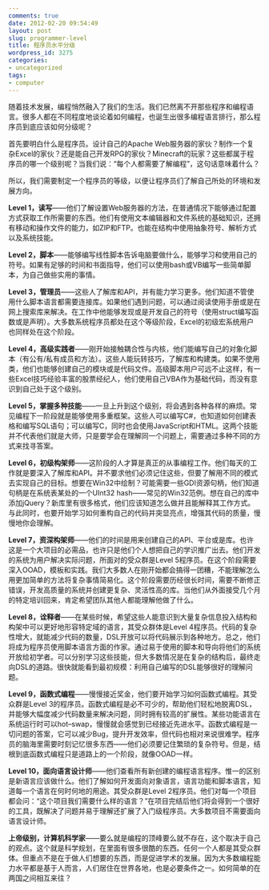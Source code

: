```yaml
---
comments: true
date: 2012-02-20 09:54:49
layout: post
slug: programmer-level
title: 程序员水平分级
wordpress_id: 3275
categories:
- uncategorized
tags:
- computer
---
```


随着技术发展，编程悄然融入了我们的生活。我们已然离不开那些程序和编程语言。很多人都在不同程度地谈论着如何编程，也诞生出很多编程语言排行，那么程序员到底应该如何分级呢？

首先要明白什么是程序员。设计自己的Apache Web服务器的家伙？制作一个复杂Excel的家伙？还是能自己开发RPG的家伙？Minecraft的玩家？这些都属于程序员的哪一个级别呢？当我们说：“每个人都需要了解编程”，这句话意味着什么？

所以，我们需要制定一个程序员的等级，以便让程序员们了解自己所处的环境和发展方向。

**Level 1，读写**——他们了解设置Web服务器的方法，在普通情况下能够通过配置方式获取工作所需要的东西。他们有使用文本编辑器和文件系统的基础知识，还拥有移动和操作文件的能力，如ZIP和FTP。也能在结构中使用抽象符号、解析方式以及系统技能。

**Level 2，脚本**——能够编写线性脚本告诉电脑要做什么，能够学习和使用自己的符号。如果有足够的时间和书面指导，他们可以使用bash或VB编写一些简单脚本，为自己做些实用的事情。

**Level 3，管理员**——这些人了解库和API，并有能力学习更多。他们知道不管使用什么脚本语言都需要连接库。如果他们遇到问题，可以通过阅读使用手册或是在网上搜索库来解决。在工作中他能够发现或是开发自己的符号（使用struct编写函数或是声明）。大多数系统程序员都处在这个等级阶段，Excel的初级宏系统用户也同样处在这个阶段。



**Level 4，高级实践者**——刚开始接触耦合性与内核，他们能编写自己的对象化脚本（有公有/私有成员和方法）。这些人能玩转技巧，了解库和构建类。如果不使用类，他们也能够创建自己的模块或是代码文件。高级脚本用户可远不止这样，有一些Excel技巧经验丰富的股票经纪人，他们使用自己VBA作为基础代码，而没有意识到自己处于这个级别。

**Level 5，掌握多种技能**——一旦上升到这个级别，将会遇到各种各样的麻烦。常见编程下一阶段就是能够使用多重框架。这些人可以编写C#，也知道如何创建表格和编写SQL语句；可以编写C，同时也会使用JavaScript和HTML。这两个技能并不代表他们就是大师，只是要学会在理解同一个问题上，需要通过多种不同的方式来找寻答案。

**Level 6，初级构架师**——这阶段的人才算是真正的从事编程工作。他们每天的工作就是要深入了解库和API。并不要求他们必须记住这些，但要了解用不同的模式去实现自己的目标。想要在Win32中绘制？可能需要一些GDI资源句柄，他们知道句柄是在系统表某处的一个UInt32 hash——常见的Win32范例。想在自己的库中添加jQuery？新库里有很多格式，他们应该知道怎么做并且能解释其工作方式。与此同时，也要开始学习如何重构自己的代码并突显亮点，增强其代码的质量，慢慢地你会理解。

**Level 7，资深构架师**——他们的时间是用来创建自己的API、平台或是库。也许这是一个大项目的必需品，也许只是他们个人想把自己的学识推广出去。他们开发的系统为用户解决实际问题，所面对的受众群是Level 5程序员。在这个阶段需要深入OOAD，模板和实践。我们大多数人在刚开始都会搞得一团糟，不能理解怎么用更加简单的方法将复杂事情简易化。这个阶段需要历经很长时间，需要不断修正错误，开发高质量的系统并创建更复杂、灵活性高的库。当他们从外面接受几个月的特定培训回来，肯定希望团队其他人都能理解他做了什么。

**Level 8，诠释者**——在某些时候，希望这些人能意识到大量复杂信息投入结构和构架中可以更好地形容特定域的语言，其受众群体是Level 4程序员。代码的复杂性增大，就能减少代码的数量，DSL开放可以将代码展示到各种地方。总之，他们将成为程序员使用脚本语言方面的作家。通过易于使用的脚本和导向将他们的系统开放给初学者。可以分别学习这些技能，但大多数情况是在复杂的结构后，最终走向DSL的道路。很快就能看到最初规模：利用自己编写的DSL能够很好的理解问题。

**Level 9，函数式编程**——慢慢接近奖金，他们要开始学习如何函数式编程。其受众群是Level 3的程序员。函数式编程是必不可少的，帮助他们轻松地脱离DSL，并能够大幅度减少代码数量来解决问题，同时拥有较高的扩展性。某些功能语言在系统运行时可以hot–swap，慢慢就会感觉到已经接近先进水平。函数式编程是一切问题的答案，它可以减少Bug，提升开发效率，但代码也相对来说很难学。程序员的脑海里需要时刻记忆很多东西——他们必须要记住繁琐的复杂符号。但是，结根到底函数式编程只是道路上的一个阶段，就像OOAD一样。

**Level 10，面向语言设计师**——他们查看所有新创建的编程语言程序。惟一的区别是新语言应该做什么。他们了解如何开发面向对象语言，语言功能和脚本语言，知道每一个语言在何时何地的用途。其受众群是Level 2程序员。他们对每一个项目都会问：“这个项目我们需要什么样的语言？”在项目完结后他们将会得到一个很好的工具，既解决了问题并易于理解还扩展了入门级程序员。大多数项目不需要面向语言设计师。

**上帝级别，计算机科学家**——要么就是编程的顶峰要么就不存在，这个取决于自己的观点。这个就是科学规划，在里面有很多很酷的东西。任何一个人都是其受众群体。但重点不是在于做人们想要的东西，而是促进学术的发展。因为大多数编程能力水平都是基于人而言，人们居住在世界各地，也是必要条件之一。如何简单的在两国之间相互来往？
